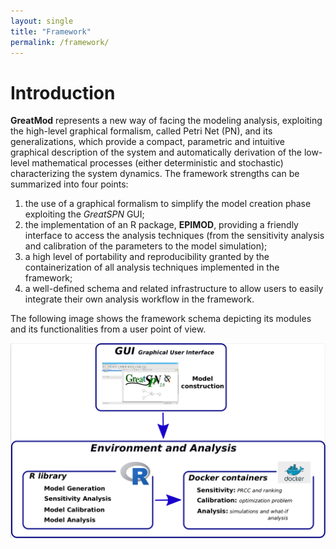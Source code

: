 ```yaml
---
layout: single
title: "Framework"
permalink: /framework/
--- 
```


# Introduction
**GreatMod** represents a new way of facing the modeling analysis, exploiting the high-level graphical formalism, called Petri Net (PN), and its generalizations, which provide a compact, parametric and intuitive graphical description of the system and automatically derivation of the low-level mathematical processes (either deterministic and stochastic) characterizing the system dynamics.
The framework strengths can be summarized into four points:

1. the use of a graphical formalism to simplify  the model creation phase exploiting the *GreatSPN* GUI; 
2. the implementation of an R package, **EPIMOD**, providing  a friendly interface  to access the analysis techniques (from the sensitivity analysis and calibration of the parameters to the model simulation); 
3. a high level of portability and reproducibility granted by  the containerization of all analysis techniques implemented in the framework; 
4. a well-defined schema and related infrastructure to allow users to easily integrate their own analysis workflow in the framework.

The following image shows the framework schema depicting its modules and its functionalities from a user point of view.

![](/assets/images/Framework.png)